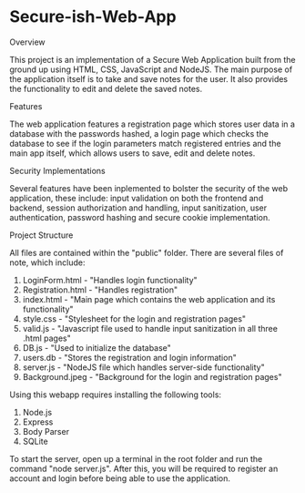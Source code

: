 # Secure-ish-Web-App
Overview

This project is an implementation of a Secure Web Application built from the ground up using HTML, CSS, JavaScript and NodeJS. The main purpose of the application itself is to take and save notes for the user. It also provides the functionality to edit and delete the saved notes.

Features

The web application features a registration page which stores user data in a database with the passwords hashed, a login page which checks the database to see if the login parameters match registered entries and the main app itself, which allows users to save, edit and delete notes. 

Security Implementations

Several features have been inplemented to bolster the security of the web application, these include: input validation on both the frontend and backend, session authorization and handling, input sanitization, user authentication, password hashing and secure cookie implementation.

Project Structure

All files are contained within the "public" folder. There are several files of note, which include:
1. LoginForm.html - "Handles login functionality"
2. Registration.html - "Handles registration"
3. index.html - "Main page which contains the web application and its functionality"
4. style.css - "Stylesheet for the login and registration pages"
5. valid.js - "Javascript file used to handle input sanitization in all three .html pages"
6. DB.js - "Used to initialize the database"
7. users.db - "Stores the registration and login information"
8. server.js - "NodeJS file which handles server-side functionality"
9. Background.jpeg - "Background for the login and registration pages"

Using this webapp requires installing the following tools:
1. Node.js
2. Express
3. Body Parser
4. SQLite

To start the server, open up a terminal in the root folder and run the command "node server.js". After this, you will be required to register an account and login before being able to use the application.
